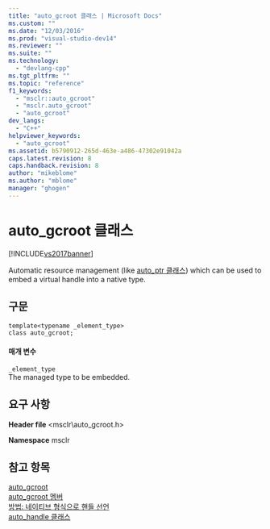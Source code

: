 ```yaml
---
title: "auto_gcroot 클래스 | Microsoft Docs"
ms.custom: ""
ms.date: "12/03/2016"
ms.prod: "visual-studio-dev14"
ms.reviewer: ""
ms.suite: ""
ms.technology: 
  - "devlang-cpp"
ms.tgt_pltfrm: ""
ms.topic: "reference"
f1_keywords: 
  - "msclr::auto_gcroot"
  - "msclr.auto_gcroot"
  - "auto_gcroot"
dev_langs: 
  - "C++"
helpviewer_keywords: 
  - "auto_gcroot"
ms.assetid: b5790912-265d-463e-a486-47302e91042a
caps.latest.revision: 8
caps.handback.revision: 8
author: "mikeblome"
ms.author: "mblome"
manager: "ghogen"
---
```

# auto_gcroot 클래스
[!INCLUDE[vs2017banner](../assembler/inline/includes/vs2017banner.md)]

Automatic resource management \(like [auto\_ptr 클래스](../standard-library/auto-ptr-class.md)\) which can be used to embed a virtual handle into a native type.  
  
## 구문  
  
```  
template<typename _element_type>  
class auto_gcroot;  
```  
  
#### 매개 변수  
 `_element_type`  
 The managed type to be embedded.  
  
## 요구 사항  
 **Header file** \<msclr\\auto\_gcroot.h\>  
  
 **Namespace** msclr  
  
## 참고 항목  
 [auto\_gcroot](../dotnet/auto-gcroot.md)   
 [auto\_gcroot 멤버](../dotnet/auto-gcroot-members.md)   
 [방법: 네이티브 형식으로 핸들 선언](../dotnet/how-to-declare-handles-in-native-types.md)   
 [auto\_handle 클래스](../dotnet/auto-handle-class.md)